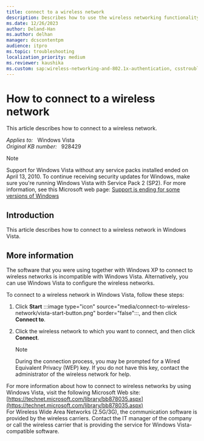 ```yaml
---
title: connect to a wireless network
description: Describes how to use the wireless networking functionality that is included.
ms.date: 12/26/2023
author: Deland-Han
ms.author: delhan
manager: dcscontentpm
audience: itpro
ms.topic: troubleshooting
localization_priority: medium
ms.reviewer: kaushika
ms.custom: sap:wireless-networking-and-802.1x-authentication, csstroubleshoot
---
```

# How to connect to a wireless network

This article describes how to connect to a wireless network.

_Applies to:_ &nbsp; Windows Vista  
_Original KB number:_ &nbsp; 928429

>[!NOTE]
>Support for Windows Vista without any service packs installed ended on April 13, 2010. To continue receiving security updates for Windows, make sure you're running Windows Vista with Service Pack 2 (SP2). For more information, see this Microsoft web page: [Support is ending for some versions of Windows](https://windows.microsoft.com/windows/help/end-support-windows-xp-sp2-windows-vista-without-service-packs)  

## Introduction

This article describes how to connect to a wireless network in Windows Vista.

## More information

The software that you were using together with Windows XP to connect to wireless networks is incompatible with Windows Vista. Alternatively, you can use Windows Vista to configure the wireless networks.

To connect to a wireless network in Windows Vista, follow these steps:  

1. Click **Start** :::image type="icon" source="media/connect-to-wireless-network/vista-start-button.png" border="false":::, and then click **Connect to**.
2. Click the wireless network to which you want to connect, and then click **Connect**.  

    >[!NOTE]
    >During the connection process, you may be prompted for a Wired Equivalent Privacy (WEP) key. If you do not have this key, contact the administrator of the wireless network for help.

For more information about how to connect to wireless networks by using Windows Vista, visit the following Microsoft Web site: [https://technet.microsoft.com/library/bb878035.aspx](https://technet.microsoft.com/library/bb878035.aspx)  
For Wireless Wide Area Networks (2.5G/3G), the communication software is provided by the wireless carriers. Contact the IT manager of the company or call the wireless carrier that is providing the service for Windows Vista-compatible software.
